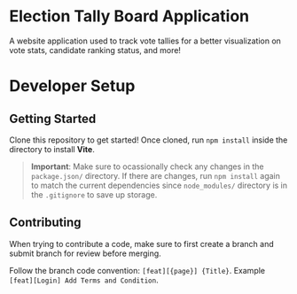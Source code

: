 # Election Tally Board Application

A website application used to track vote tallies for a better visualization on vote stats, candidate ranking status, and more!

# Developer Setup

## Getting Started

Clone this repository to get started! Once cloned, run `npm install` inside the directory to install **Vite**. 

> **Important**: Make sure to ocassionally check any changes in the `package.json/` directory.
> If there are changes, run `npm install` again to match the current dependencies since `node_modules/` directory is in the `.gitignore` to save up storage.

## Contributing

When trying to contribute a code, make sure to first create a branch and submit branch for review before merging.

Follow the branch code convention: `[feat][{page}] {Title}`. Example `[feat][Login] Add Terms and Condition`.
